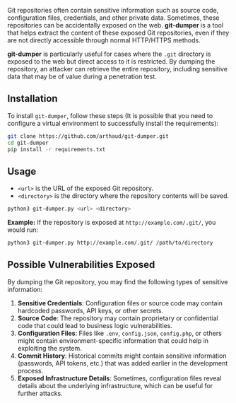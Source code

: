 Git repositories often contain sensitive information such as source code, configuration files, credentials, and other private data. Sometimes, these repositories can be accidentally exposed on the web. **git-dumper** is a tool that helps extract the content of these exposed Git repositories, even if they are not directly accessible through normal HTTP/HTTPS methods.

**git-dumper** is particularly useful for cases where the `.git` directory is exposed to the web but direct access to it is restricted. By dumping the repository, an attacker can retrieve the entire repository, including sensitive data that may be of value during a penetration test.

## Installation

To install `git-dumper`, follow these steps (It is possible that you need to configure a virtual environment to successfully install the requirements):

```bash
git clone https://github.com/arthaud/git-dumper.git
cd git-dumper
pip install -r requirements.txt
```

## Usage
- `<url>` is the URL of the exposed Git repository.
- `<directory>` is the directory where the repository contents will be saved.
```bash
python3 git-dumper.py <url> <directory>
```

**Example:** If the repository is exposed at `http://example.com/.git/`, you would run:
```bash
python3 git-dumper.py http://example.com/.git/ /path/to/directory
```

## Possible Vulnerabilities Exposed

By dumping the Git repository, you may find the following types of sensitive information:

1. **Sensitive Credentials**: Configuration files or source code may contain hardcoded passwords, API keys, or other secrets.
2. **Source Code**: The repository may contain proprietary or confidential code that could lead to business logic vulnerabilities.
3. **Configuration Files**: Files like `.env`, `config.json`, `config.php`, or others might contain environment-specific information that could help in exploiting the system.
4. **Commit History**: Historical commits might contain sensitive information (passwords, API tokens, etc.) that was added earlier in the development process.
5. **Exposed Infrastructure Details**: Sometimes, configuration files reveal details about the underlying infrastructure, which can be useful for further attacks.